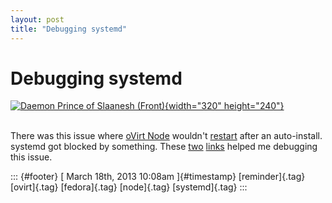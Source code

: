 ```yaml
---
layout: post
title: "Debugging systemd"
---
```



Debugging systemd
=================

[![Daemon Prince of Slaanesh
(Front)](http://farm7.staticflickr.com/6030/6013198083_dc74eb11db_n.jpg){width="320"
height="240"}](http://www.flickr.com/photos/gwise90/6013198083/ "Daemon Prince of Slaanesh (Front) von Gwise90 bei Flickr")

\
There was this issue where [oVirt Node](http://ovirt.org/wiki/Node)
wouldn't [restart](https://bugzilla.redhat.com/show_bug.cgi?id=920208)
after an auto-install. systemd got blocked by something. These
[two](http://freedesktop.org/wiki/Software/systemd/Debugging#Debug_Logging_to_a_Serial_Console)
[links](https://fedoraproject.org/wiki/How_to_debug_Systemd_problems)
helped me debugging this issue.

::: {#footer}
[ March 18th, 2013 10:08am ]{#timestamp} [reminder]{.tag} [ovirt]{.tag}
[fedora]{.tag} [node]{.tag} [systemd]{.tag}
:::
